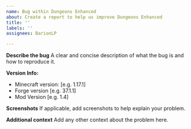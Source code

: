 ```yaml
---
name: Bug within Dungeons Enhanced
about: Create a report to help us improve Dungeons Enhanced
title: ''
labels: ''
assignees: BarionLP

---
```


**Describe the bug**
A clear and concise description of what the bug is and how to reproduce it.

**Version Info:**
 - Minecraft version: [e.g. 1.17.1]
 - Forge version [e.g. 37.1.1]
 - Mod Version [e.g. 1.4]

**Screenshots**
If applicable, add screenshots to help explain your problem.

**Additional context**
Add any other context about the problem here.
